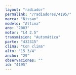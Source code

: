 ```yaml
---
layout: "radiador"
permalink: "/radiadores/4195/"
marca: "Nissan"
modelo: "Altima"
ano: "2003"
motor: "L4 2.5"
transmision: "Automática"
parte: "432315"
clima: "Con clima"
alto: "15 3/4"
ancho: "29"
observaciones: ""
id: "4195"
---
```


